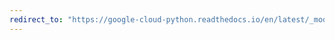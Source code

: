 ```yaml
---
redirect_to: "https://google-cloud-python.readthedocs.io/en/latest/_modules/google/cloud/firestore_v1beta1/proto/firestore_pb2.html"
---
```

